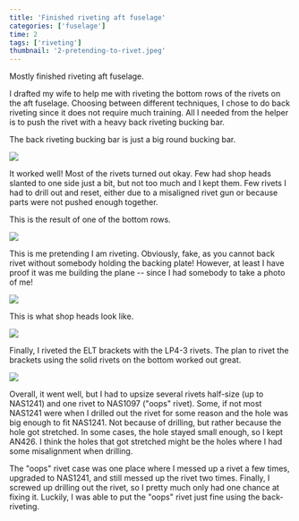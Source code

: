 ```yaml
---
title: 'Finished riveting aft fuselage'
categories: ['fuselage']
time: 2
tags: ['riveting']
thumbnail: '2-pretending-to-rivet.jpeg'
---
```


Mostly finished riveting aft fuselage.

<!-- more -->

I drafted my wife to help me with riveting the bottom rows of the rivets on the aft fuselage. Choosing between different techniques, I chose to do back riveting since it does not require much training. All I needed from the helper is to push the rivet with a heavy back riveting bucking bar.

The back riveting bucking bar is just a big round bucking bar.

![](0-backriveting-bucking-bar.jpeg)

It worked well! Most of the rivets turned out okay. Few had shop heads slanted to one side just a bit, but not too much and I kept them. Few rivets I had to drill out and reset, either due to a misaligned rivet gun or because parts were not pushed enough together.

This is the result of one of the bottom rows.

![](1-the-row-of-rivets.jpeg)

This is me pretending I am riveting. Obviously, fake, as you cannot back rivet without somebody holding the backing plate! However, at least I have proof it was me building the plane -- since I had somebody to take a photo of me!

![](2-pretending-to-rivet.jpeg)

This is what shop heads look like.

![](4-shop-heads.jpeg)

Finally, I riveted the ELT brackets with the LP4-3 rivets. The plan to rivet the brackets using the solid rivets on the bottom worked out great.

![](5-riveted-brackets.jpeg)

Overall, it went well, but I had to upsize several rivets half-size (up to NAS1241) and one rivet to NAS1097 ("oops" rivet). Some, if not most NAS1241 were when I drilled out the rivet for some reason and the hole was big enough to fit NAS1241. Not because of drilling, but rather because the hole got stretched. In some cases, the hole stayed small enough, so I kept AN426. I think the holes that got stretched might be the holes where I had some misalignment when drilling.

The "oops" rivet case was one place where I messed up a rivet a few times, upgraded to NAS1241, and still messed up the rivet two times. Finally, I screwed up drilling out the rivet, so I pretty much only had one chance at fixing it. Luckily, I was able to put the "oops" rivet just fine using the back-riveting.
